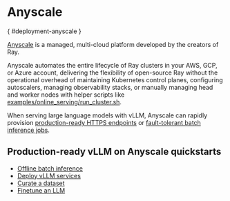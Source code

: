 # Anyscale

[](){ #deployment-anyscale }

[Anyscale](https://www.anyscale.com) is a managed, multi-cloud platform developed by the creators of Ray.

Anyscale automates the entire lifecycle of Ray clusters in your AWS, GCP, or Azure account, delivering the flexibility of open-source Ray
without the operational overhead of maintaining Kubernetes control planes, configuring autoscalers, managing observability stacks, or manually managing head and worker nodes with helper scripts like [examples/online_serving/run_cluster.sh](../../../examples/online_serving/run_cluster.sh).

When serving large language models with vLLM, Anyscale can rapidly provision [production-ready HTTPS endpoints](https://docs.anyscale.com/examples/deploy-ray-serve-llms) or [fault-tolerant batch inference jobs](https://docs.anyscale.com/examples/ray-data-llm).

## Production-ready vLLM on Anyscale quickstarts

- [Offline batch inference](https://console.anyscale.com/template-preview/llm_batch_inference?utm_source=vllm_docs)
- [Deploy vLLM services](https://console.anyscale.com/template-preview/llm_serving?utm_source=vllm_docs)
- [Curate a dataset](https://console.anyscale.com/template-preview/audio-dataset-curation-llm-judge?utm_source=vllm_docs)
- [Finetune an LLM](https://console.anyscale.com/template-preview/entity-recognition-with-llms?utm_source=vllm_docs)
